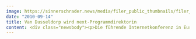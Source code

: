 ```yaml
---
image: https://sinnerschrader.news/media/filer_public_thumbnails/filer_public/44/a1/44a16882-8c55-47cd-980e-fb3dbdfbd707/varfoldersdjk8pxf42x64d8fxslz8jcc8fc0000gnttmp21lrtk__480x288_q85_crop_subsampling-2_upscale.png
date: "2010-09-14"
title: Van Dusseldorp wird next-Programmdirektorin
content: <div class="newsbody"><p>Die führende Internetkonferenz in Europa verstärkt ihr Management-Team mit Monique van Dusseldorp. Als internationale Programmdirektorin wird sie der NEXT eine stärkere internationale Ausrichtung mit Fokus auf Europa und Innovation im Web geben.</p><p>Monique van Dusseldorp (44) ist bekannt als Seminar- und Konferenzmanager im Bereich Kreativität, Innovation und Technologie. In den letzten zehn Jahren initiierte und organisierte sie eine Reihe von international anerkannten Veranstaltungen mit hervorragenden Sprechern. Sie war von 2006 bis 2008 Programmdirektorin der PICNIC, eines Cross-Media-Festivals in Amsterdam, und ist momentan Programmdirektorin der TEDxAmsterdam und weiterer Branchenevents im Bereich Medien und Technologie.</p><p>Die sechste NEXT Conference wird am 17. und 18. Mai 2011 in Berlin stattfinden. SinnerSchrader und die STATION-Berlin veranstalten das zweitägige Trend- und Networking-Event gemeinsam. Die NEXT Conference bringt Kreative und Techniker aus der Internet-, Medien- und Kommunikationsbranche zusammen mit Entscheidungsträgern aus führenden Unternehmen und Start-ups.</p><p>Um die NEXT Community in die Veranstaltungsvorbereitung einzubinden, wird das Team der NEXT eine Serie von Frühstückstreffen in Europa abhalten. Ein erstes ist für den 24. September während des PICNIC-Festivals in Amsterdam geplant. Jeder Interessierte ist herzlich eingeladen, um 9 Uhr am ersten NEXT Breakfast im De Bakkerswinkel teilzunehmen, direkt an der PICNIC-Location Westergasfabriek.</p><p>SinnerSchrader und STATION-Berlin veranstalten die NEXT Conference, die führende europäische Konferenz für radikale Innovation im Web, seit diesem Jahr gemeinsam in Berlin. SinnerSchrader ist eine der führenden Interaktivagenturen in Deutschland, STATION-Berlin ist der Veranstalter der internationalen Modemesse PREMIUM in Berlin.</p></div>
---
```

